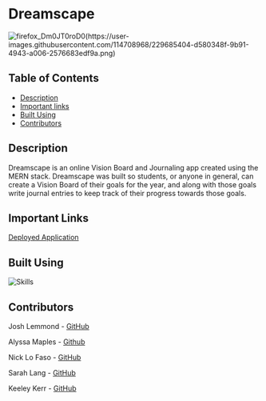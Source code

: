 # Dreamscape
![firefox_Dm0JT0roD0(https://user-images.githubusercontent.com/114708968/229685404-d580348f-9b91-4943-a006-2576683edf9a.png)](http://dreamscape-vision-board.herokuapp.com/)


## Table of Contents

* [Description](#description)
* [Important links](#important-links)
* [Built Using](#built-using)
* [Contributors](#contributers)

## Description

Dreamscape is an online Vision Board and Journaling app created using the MERN stack. Dreamscape was built so students, or anyone in general, can create a Vision Board of their goals for the year, and along with those goals write journal entries to keep track of their progress towards those goals.

## Important Links
[Deployed Application](http://dreamscape-vision-board.herokuapp.com/)

## Built Using
![Skills](https://skills.thijs.gg/icons?i=mongodb,express,react,nodejs,js,html,css)

## Contributors

Josh Lemmond - [GitHub](https://github.com/Joshvuh)

Alyssa Maples - [Github](https://github.com/armaples)

Nick Lo Faso - [GitHub](https://github.com/n-lofaso)

Sarah Lang - [GitHub](https://github.com/sarahlang9800)

Keeley Kerr - [GitHub](https://github.com/keekerr)
